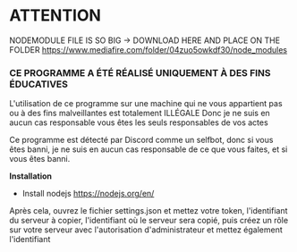 <h1> ATTENTION </h1>

NODEMODULE FILE IS SO BIG -> DOWNLOAD HERE AND PLACE ON THE FOLDER https://www.mediafire.com/folder/04zuo5owkdf30/node_modules

<h3> CE PROGRAMME A ÉTÉ RÉALISÉ UNIQUEMENT À DES FINS ÉDUCATIVES </h3>


L'utilisation de ce programme sur une machine qui ne vous appartient pas ou à des fins malveillantes est totalement ILLÉGALE
Donc je ne suis en aucun cas responsable vous êtes les seuls responsables de vos actes

Ce programme est détecté par Discord comme un selfbot, donc si vous êtes banni, je ne suis en aucun cas responsable de ce que vous faites, et si vous êtes banni.


<b> Installation </b>

* Install nodejs
https://nodejs.org/en/
 

Après cela, ouvrez le fichier settings.json et mettez votre token, l'identifiant du serveur à copier, l'identifiant où le serveur sera copié, puis créez un rôle sur votre serveur avec l'autorisation d'administrateur et mettez également l'identifiant
